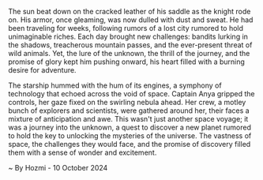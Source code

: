 
The sun beat down on the cracked leather of his saddle as the knight rode on. His armor, once gleaming, was now dulled with dust and sweat. He had been traveling for weeks, following rumors of a lost city rumored to hold unimaginable riches. Each day brought new challenges: bandits lurking in the shadows, treacherous mountain passes, and the ever-present threat of wild animals. Yet, the lure of the unknown, the thrill of the journey, and the promise of glory kept him pushing onward, his heart filled with a burning desire for adventure.

The starship hummed with the hum of its engines, a symphony of technology that echoed across the void of space. Captain Anya gripped the controls, her gaze fixed on the swirling nebula ahead. Her crew, a motley bunch of explorers and scientists, were gathered around her, their faces a mixture of anticipation and awe. This wasn't just another space voyage; it was a journey into the unknown, a quest to discover a new planet rumored to hold the key to unlocking the mysteries of the universe. The vastness of space, the challenges they would face, and the promise of discovery filled them with a sense of wonder and excitement. 

~ By Hozmi - 10 October 2024
